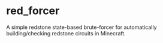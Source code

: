 # red_forcer
A simple redstone state-based brute-forcer for automatically building/checking redstone circuits in Minecraft.
